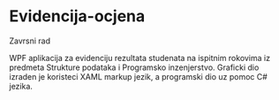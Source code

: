 # Evidencija-ocjena
Zavrsni rad

WPF aplikacija za evidenciju rezultata studenata na ispitnim rokovima iz predmeta Strukture podataka i Programsko inzenjerstvo. Graficki dio izraden je koristeci XAML markup jezik, a programski dio uz pomoc C# jezika.
